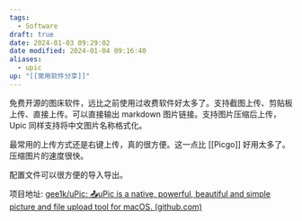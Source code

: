 ```yaml
---
tags:
  - Software
draft: true
date: 2024-01-03 09:29:02
date modified: 2024-01-04 09:16:40
aliases:
  - upic
up: "[[常用软件分享]]"
---
```


免费开源的图床软件，远比之前使用过收费软件好太多了。支持截图上传、剪贴板上传、直接上传。可以直接输出 markdown 图片链接。支持图片压缩后上传，Upic 同样支持将中文图片名称格式化。

最常用的上传方式还是右键上传，真的很方便。这一点比 [[Picgo]] 好用太多了。压缩图片的速度很快。

配置文件可以很方便的导入导出。

项目地址: [gee1k/uPic: 📤uPic is a native, powerful, beautiful and simple picture and file upload tool for macOS. (github.com)](https://github.com/gee1k/uPic)

